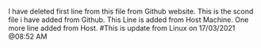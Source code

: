 I have deleted first line from this file from Github website.
This is the scond file i have added from Github.
This Line is added from Host Machine.
One more line added from Host.
#This is update from Linux on 17/03/2021 @08:52 AM
